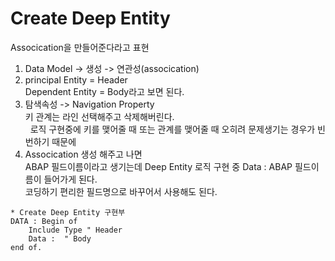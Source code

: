 # Create Deep Entity
Assocication을 만들어준다라고 표현

1. Data Model -> 생성 -> 연관성(assocication)
2. principal Entity = Header <br> Dependent Entity = Body라고 보면 된다.
3. 탐색속성 -> Navigation Property <br> 키 관계는 라인 선택해주고 삭제해버린다. <br> &nbsp; 로직 구현중에 키를 맺어줄 때 또는 관계를 맺어줄 때 오히려 문제생기는 경우가 빈번하기 때문에
4. Assocication 생성 해주고 나면 <br> ABAP 필드이름이라고 생기는데 Deep Entity 로직 구현 중 Data : ABAP 필드이름이 들어가게 된다. <br> 코딩하기 편리한 필드명으로 바꾸어서 사용해도 된다.
```abap
* Create Deep Entity 구현부
DATA : Begin of
    Include Type " Header
    Data :  " Body
end of.    
```